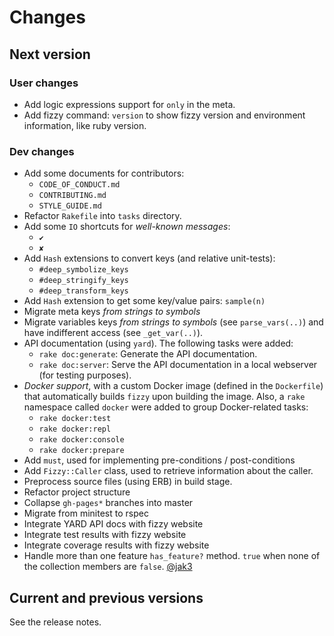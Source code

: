 # Changes

## Next version

### User changes

* Add logic expressions support for `only` in the meta.
* Add fizzy command: `version` to show fizzy version
  and environment information, like ruby version.

### Dev changes

* Add some documents for contributors:
  * `CODE_OF_CONDUCT.md`
  * `CONTRIBUTING.md`
  * `STYLE_GUIDE.md`
* Refactor `Rakefile` into `tasks` directory.
* Add some `IO` shortcuts for *well-known messages*:
  * `✔`
  * `✘`
* Add `Hash` extensions to convert keys (and relative unit-tests):
  * `#deep_symbolize_keys`
  * `#deep_stringify_keys`
  * `#deep_transform_keys`
* Add `Hash` extension to get some key/value pairs: `sample(n)`
* Migrate meta keys *from strings to symbols*
* Migrate variables keys *from strings to symbols* (see `parse_vars(..)`)
  and have indifferent access (see `_get_var(..)`).
* API documentation (using `yard`). The following tasks were added:
  * `rake doc:generate`: Generate the API documentation.
  * `rake doc:server`: Serve the API documentation in a local webserver
    (for testing purposes).
* *Docker support*, with a custom Docker image (defined in the `Dockerfile`)
  that automatically builds `fizzy` upon building the image.
  Also, a `rake` namespace called `docker` were added to group Docker-related
  tasks:
  * `rake docker:test`
  * `rake docker:repl`
  * `rake docker:console`
  * `rake docker:prepare`
* Add `must`, used for implementing pre-conditions / post-conditions
* Add `Fizzy::Caller` class, used to retrieve information about the
  caller.
* Preprocess source files (using ERB) in build stage.
* Refactor project structure
* Collapse `gh-pages*` branches into master
* Migrate from minitest to rspec
* Integrate YARD API docs with fizzy website
* Integrate test results with fizzy website
* Integrate coverage results with fizzy website
* Handle more than one feature `has_feature?` method. `true` when none of the
  collection members are `false`. [@jak3][@jak3]


## Current and previous versions

See the release notes.

<!-- Link declarations -->

[@jak3]: https://github.com/jak3
